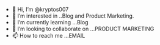- 👋 Hi, I’m @kryptos007
- 👀 I’m interested in ..Blog and Product Marketing.
- 🌱 I’m currently learning ...Blog
- 💞️ I’m looking to collaborate on ...PRODUCT MARKETING
- 📫 How to reach me ...EMAIL

<!---
kryptos007/kryptos007 is a ✨ special ✨ repository because its `README.md` (this file) appears on your GitHub profile.
You can click the Preview link to take a look at your changes.
--->
